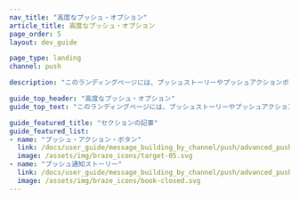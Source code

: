 ```yaml
---
nav_title: "高度なプッシュ・オプション"
article_title: 高度なプッシュ・オプション
page_order: 5
layout: dev_guide

page_type: landing
channel: push

description: "このランディングページには、プッシュストーリーやプッシュアクションボタンなど、いくつかの高度なプッシュオプションが掲載されている。"

guide_top_header: "高度なプッシュ・オプション"
guide_top_text: "このランディングページには、プッシュストーリーやプッシュアクションボタンなど、いくつかの高度なプッシュオプションが掲載されている。"

guide_featured_title: "セクションの記事"
guide_featured_list:
- name: "プッシュ・アクション・ボタン"
  link: /docs/user_guide/message_building_by_channel/push/advanced_push_options/push_action_buttons/
  image: /assets/img/braze_icons/target-05.svg
- name: "プッシュ通知ストーリー"
  link: /docs/user_guide/message_building_by_channel/push/advanced_push_options/push_stories/
  image: /assets/img/braze_icons/book-closed.svg
---
```

<br><br>